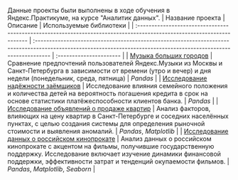 Данные проекты были выполнены в ходе обучения в Яндекс.Практикуме, на курсе "Аналитик данных".
| Название проекта                                                                                                       | Описание                                                                                                                                                           | Используемые библиотеки |
| :--------------------------------------------------------------------------------------------------------------------- | :----------------------------------------------------------------------------------------------------------------------------------------------------------------- | :---------------------- |
| [Музыка больших городов](https://github.com/serobabov/practicum.yandex/tree/7700e0e5142303cbde6868def5ea4d2ac554a790/music_of_big_cities) | Сравнение предпочтений пользователей Яндекс.Музыки из Москвы и Санкт-Петербурга в зависимости от времени (утро и вечер) и дня недели (понедельник, среда, пятница) | _Pandas_                |
| [Исследование надёжности заёмщиков](https://github.com/serobabov/practicum.yandex/tree/e39aa5d40cf3ba9147ac48550876dca56cd31e23/data_preprocessing) | Исследование влияния семейного положения и количества детей на вероятность погашения кредита в срок на основе статистики платёжеспособности клиентов банка. | _Pandas_                |
| [Исследование объявлений о продаже квартир](https://github.com/serobabov/practicum.yandex/tree/7a32c0cc1d45ac37c9ba9b51174da855abed7830/data-research_analysis) | Анализ факторов, влияющих на цену квартир в Санкт-Петербурге и соседних населённых пунктах, с целью создания системы для определения рыночной стоимости и выявления аномалий. | _Pandas_, _Matplotlib_                |
| [Исследование данных о российском кинопрокате](https://github.com/serobabov/practicum.yandex/tree/93f6345721177772d8a8efbaa3e0164641d39006/prefabricated_project) | Анализ данных о российском кинопрокате с акцентом на фильмы, получившие государственную поддержку. Исследование включает изучение динамики финансовой поддержки, эффективности затрат и тенденций окупаемости фильмов. | _Pandas_, _Matplotlib_, _Seaborn_                |
